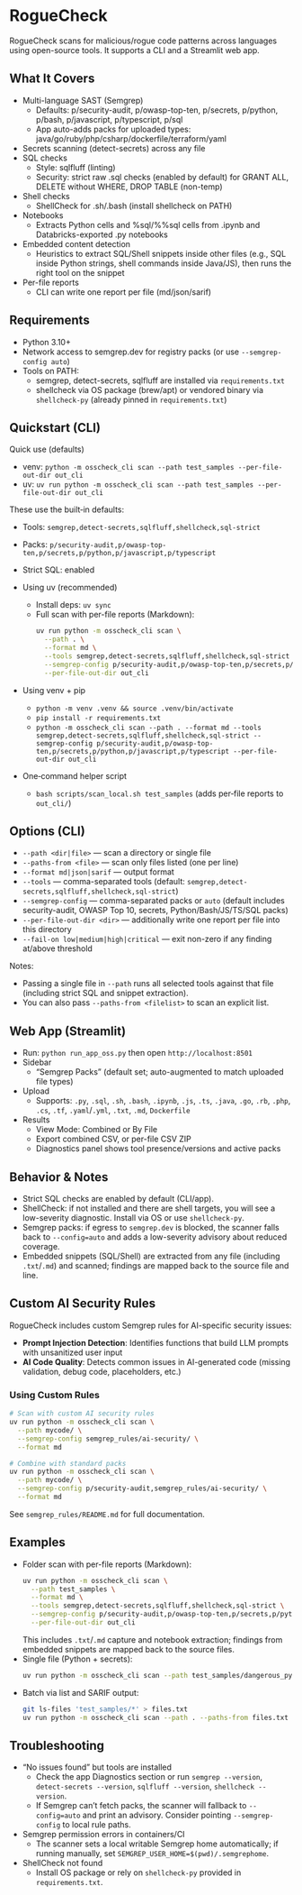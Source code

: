 # RogueCheck

RogueCheck scans for malicious/rogue code patterns across languages using open-source tools. It supports a CLI and a Streamlit web app.

## What It Covers

- Multi-language SAST (Semgrep)
  - Defaults: p/security-audit, p/owasp-top-ten, p/secrets, p/python, p/bash, p/javascript, p/typescript, p/sql
  - App auto-adds packs for uploaded types: java/go/ruby/php/csharp/dockerfile/terraform/yaml
- Secrets scanning (detect-secrets) across any file
- SQL checks
  - Style: sqlfluff (linting)
  - Security: strict raw .sql checks (enabled by default) for GRANT ALL, DELETE without WHERE, DROP TABLE (non-temp)
- Shell checks
  - ShellCheck for .sh/.bash (install shellcheck on PATH)
- Notebooks
  - Extracts Python cells and %sql/%%sql cells from .ipynb and Databricks-exported .py notebooks
- Embedded content detection
  - Heuristics to extract SQL/Shell snippets inside other files (e.g., SQL inside Python strings, shell commands inside Java/JS), then runs the right tool on the snippet
- Per-file reports
  - CLI can write one report per file (md/json/sarif)

## Requirements

- Python 3.10+
- Network access to semgrep.dev for registry packs (or use `--semgrep-config auto`)
- Tools on PATH:
  - semgrep, detect-secrets, sqlfluff are installed via `requirements.txt`
  - shellcheck via OS package (brew/apt) or vendored binary via `shellcheck-py` (already pinned in `requirements.txt`)

## Quickstart (CLI)

Quick use (defaults)
- venv: `python -m osscheck_cli scan --path test_samples --per-file-out-dir out_cli`
- uv: `uv run python -m osscheck_cli scan --path test_samples --per-file-out-dir out_cli`

These use the built‑in defaults:
- Tools: `semgrep,detect-secrets,sqlfluff,shellcheck,sql-strict`
- Packs: `p/security-audit,p/owasp-top-ten,p/secrets,p/python,p/javascript,p/typescript`
- Strict SQL: enabled

- Using uv (recommended)
  - Install deps: `uv sync`
  - Full scan with per-file reports (Markdown):
    ```bash
    uv run python -m osscheck_cli scan \
      --path . \
      --format md \
      --tools semgrep,detect-secrets,sqlfluff,shellcheck,sql-strict \
      --semgrep-config p/security-audit,p/owasp-top-ten,p/secrets,p/python,p/javascript,p/typescript \
      --per-file-out-dir out_cli
    ```
- Using venv + pip
  - `python -m venv .venv && source .venv/bin/activate`
  - `pip install -r requirements.txt`
  - `python -m osscheck_cli scan --path . --format md --tools semgrep,detect-secrets,sqlfluff,shellcheck,sql-strict --semgrep-config p/security-audit,p/owasp-top-ten,p/secrets,p/python,p/javascript,p/typescript --per-file-out-dir out_cli`

- One‑command helper script
  - `bash scripts/scan_local.sh test_samples` (adds per‑file reports to `out_cli/`)

## Options (CLI)

- `--path <dir|file>` — scan a directory or single file
- `--paths-from <file>` — scan only files listed (one per line)
- `--format md|json|sarif` — output format
- `--tools` — comma-separated tools (default: `semgrep,detect-secrets,sqlfluff,shellcheck,sql-strict`)
- `--semgrep-config` — comma-separated packs or `auto` (default includes security-audit, OWASP Top 10, secrets, Python/Bash/JS/TS/SQL packs)
- `--per-file-out-dir <dir>` — additionally write one report per file into this directory
- `--fail-on low|medium|high|critical` — exit non-zero if any finding at/above threshold

Notes:
- Passing a single file in `--path` runs all selected tools against that file (including strict SQL and snippet extraction).
- You can also pass `--paths-from <filelist>` to scan an explicit list.

## Web App (Streamlit)

- Run: `python run_app_oss.py` then open `http://localhost:8501`
- Sidebar
  - “Semgrep Packs” (default set; auto-augmented to match uploaded file types)
- Upload
  - Supports: `.py`, `.sql`, `.sh`, `.bash`, `.ipynb`, `.js`, `.ts`, `.java`, `.go`, `.rb`, `.php`, `.cs`, `.tf`, `.yaml`/`.yml`, `.txt`, `.md`, `Dockerfile`
- Results
  - View Mode: Combined or By File
  - Export combined CSV, or per-file CSV ZIP
  - Diagnostics panel shows tool presence/versions and active packs

## Behavior & Notes

- Strict SQL checks are enabled by default (CLI/app).
- ShellCheck: if not installed and there are shell targets, you will see a low-severity diagnostic. Install via OS or use `shellcheck-py`.
- Semgrep packs: if egress to `semgrep.dev` is blocked, the scanner falls back to `--config=auto` and adds a low-severity advisory about reduced coverage.
- Embedded snippets (SQL/Shell) are extracted from any file (including `.txt`/`.md`) and scanned; findings are mapped back to the source file and line.

## Custom AI Security Rules

RogueCheck includes custom Semgrep rules for AI-specific security issues:

- **Prompt Injection Detection**: Identifies functions that build LLM prompts with unsanitized user input
- **AI Code Quality**: Detects common issues in AI-generated code (missing validation, debug code, placeholders, etc.)

### Using Custom Rules

```bash
# Scan with custom AI security rules
uv run python -m osscheck_cli scan \
  --path mycode/ \
  --semgrep-config semgrep_rules/ai-security/ \
  --format md

# Combine with standard packs
uv run python -m osscheck_cli scan \
  --path mycode/ \
  --semgrep-config p/security-audit,semgrep_rules/ai-security/ \
  --format md
```

See `semgrep_rules/README.md` for full documentation.

## Examples

- Folder scan with per-file reports (Markdown):
  ```bash
  uv run python -m osscheck_cli scan \
    --path test_samples \
    --format md \
    --tools semgrep,detect-secrets,sqlfluff,shellcheck,sql-strict \
    --semgrep-config p/security-audit,p/owasp-top-ten,p/secrets,p/python,p/javascript,p/typescript \
    --per-file-out-dir out_cli
  ```
  This includes `.txt`/`.md` capture and notebook extraction; findings from embedded snippets are mapped back to the source files.
- Single file (Python + secrets):
  ```bash
  uv run python -m osscheck_cli scan --path test_samples/dangerous_python.py --format md --tools semgrep,detect-secrets --semgrep-config p/python
  ```
- Batch via list and SARIF output:
  ```bash
  git ls-files 'test_samples/*' > files.txt
  uv run python -m osscheck_cli scan --path . --paths-from files.txt --format sarif --tools semgrep,detect-secrets,sqlfluff,shellcheck,sql-strict --semgrep-config p/security-audit,p/owasp-top-ten,p/secrets,p/python,p/javascript,p/typescript
  ```

## Troubleshooting

- “No issues found” but tools are installed
  - Check the app Diagnostics section or run `semgrep --version`, `detect-secrets --version`, `sqlfluff --version`, `shellcheck --version`.
  - If Semgrep can’t fetch packs, the scanner will fallback to `--config=auto` and print an advisory. Consider pointing `--semgrep-config` to local rule paths.
- Semgrep permission errors in containers/CI
  - The scanner sets a local writable Semgrep home automatically; if running manually, set `SEMGREP_USER_HOME=$(pwd)/.semgrephome`.
- ShellCheck not found
  - Install OS package or rely on `shellcheck-py` provided in `requirements.txt`.
